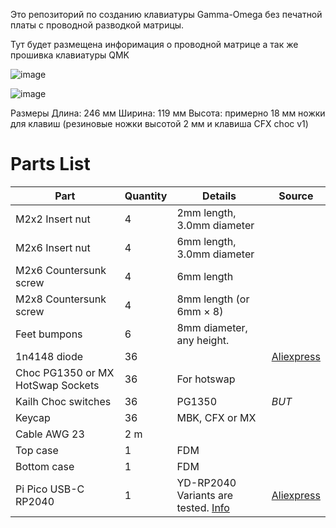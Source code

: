 Это репозиторий по созданию клавиатуры Gamma-Omega без печатной платы с проводной разводкой матрицы.

Тут будет размещена инфоримация о проводной матрице а так же прошивка клавиатуры QMK


![image](https://github.com/user-attachments/assets/a278afd7-572d-4fac-9588-156ab0657859)

![image](https://github.com/user-attachments/assets/57695cea-4f61-457b-a1b4-ab4c2db46de9)


Размеры
Длина: 246 мм
Ширина: 119 мм
Высота: примерно 18 мм
ножки для клавиш (резиновые ножки высотой 2 мм и клавиша CFX choc v1)


# Parts List
| Part | Quantity | Details | Source |
|------------------|----------|-----------------|--------|
| M2x2 Insert nut | 4 | 2mm length, 3.0mm diameter | |
| M2x6 Insert nut | 4 | 6mm length, 3.0mm diameter | |
| M2x6 Countersunk screw | 4 | 6mm length | |
| M2x8 Countersunk screw | 4 | 8mm length (or 6mm × 8) | |
| Feet bumpons | 6 | 8mm diameter, any height. | |
| 1n4148 diode | 36 |  | [Aliexpress](https://a.aliexpress.com/_oCcCwmR) |
| Choc PG1350 or MX HotSwap Sockets | 36 | For hotswap| |
| Kailh Choc switches | 36 | PG1350 | *BUT* |
| Keycap | 36 | MBK, CFX or MX | |
| Cable AWG 23 | 2 m |  |  |
| Top case | 1 | FDM |  |
| Bottom case | 1 | FDM |  |
| Pi Pico USB-C RP2040 | 1 | YD-RP2040 Variants are tested. [Info](https://circuitpython.org/board/vcc_gnd_yd_rp2040/) | [Aliexpress](https://a.aliexpress.com/_opuRQZl) |
